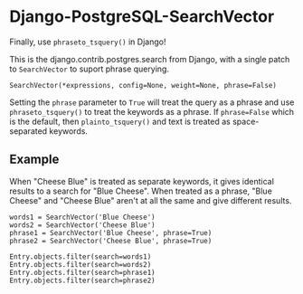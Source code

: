 # Django-PostgreSQL-SearchVector

Finally, use `phraseto_tsquery()` in Django!

This is the django.contrib.postgres.search from Django, with a single patch to `SearchVector` to suport phrase querying.

`SearchVector(*expressions, config=None, weight=None, phrase=False)`

Setting the `phrase` parameter to `True` will treat the query as a phrase and use `phraseto_tsquery()` to treat the keywords as a phrase. If `phrase=False` which is the default, then `plainto_tsquery()` and text is treated as space-separated keywords.

## Example

When "Cheese Blue" is treated as separate keywords, it gives identical results to a search for "Blue Cheese". When treated as a phrase, "Blue Cheese" and "Cheese Blue" aren't at all the same and give different results.

```
words1 = SearchVector('Blue Cheese')
words2 = SearchVector('Cheese Blue')
phrase1 = SearchVector('Blue Cheese', phrase=True)
phrase2 = SearchVector('Cheese Blue', phrase=True)

Entry.objects.filter(search=words1)
Entry.objects.filter(search=words2)
Entry.objects.filter(search=phrase1)
Entry.objects.filter(search=phrase2)
```
